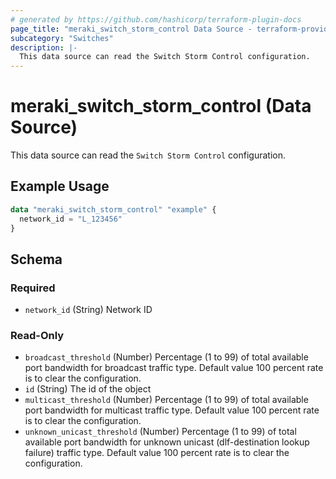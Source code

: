 ```yaml
---
# generated by https://github.com/hashicorp/terraform-plugin-docs
page_title: "meraki_switch_storm_control Data Source - terraform-provider-meraki"
subcategory: "Switches"
description: |-
  This data source can read the Switch Storm Control configuration.
---
```


# meraki_switch_storm_control (Data Source)

This data source can read the `Switch Storm Control` configuration.

## Example Usage

```terraform
data "meraki_switch_storm_control" "example" {
  network_id = "L_123456"
}
```

<!-- schema generated by tfplugindocs -->
## Schema

### Required

- `network_id` (String) Network ID

### Read-Only

- `broadcast_threshold` (Number) Percentage (1 to 99) of total available port bandwidth for broadcast traffic type. Default value 100 percent rate is to clear the configuration.
- `id` (String) The id of the object
- `multicast_threshold` (Number) Percentage (1 to 99) of total available port bandwidth for multicast traffic type. Default value 100 percent rate is to clear the configuration.
- `unknown_unicast_threshold` (Number) Percentage (1 to 99) of total available port bandwidth for unknown unicast (dlf-destination lookup failure) traffic type. Default value 100 percent rate is to clear the configuration.
